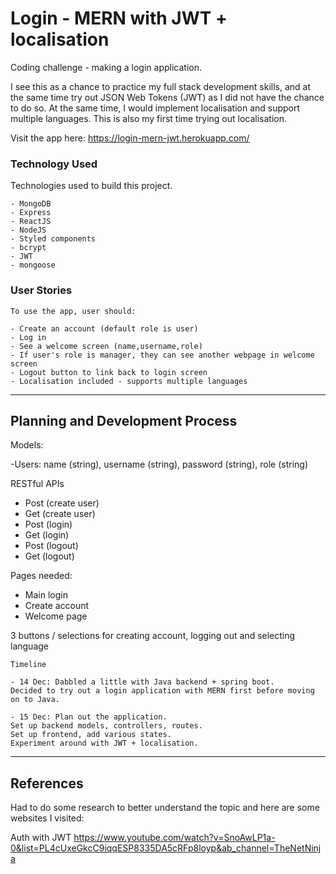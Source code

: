 # Login - MERN with JWT + localisation

Coding challenge - making a login application.

I see this as a chance to practice my full stack development skills, and at the same time try out JSON Web Tokens (JWT) as I did not have the chance to do so.
At the same time, I would implement localisation and support multiple languages. This is also my first time trying out localisation.

Visit the app here: https://login-mern-jwt.herokuapp.com/

### Technology Used

Technologies used to build this project.

```
- MongoDB
- Express
- ReactJS
- NodeJS
- Styled components
- bcrypt
- JWT
- mongoose

```

### User Stories

```
To use the app, user should:

- Create an account (default role is user)
- Log in
- See a welcome screen (name,username,role)
- If user's role is manager, they can see another webpage in welcome screen
- Logout button to link back to login screen
- Localisation included - supports multiple languages

```

---

## Planning and Development Process

Models:

-Users: name (string), username (string), password (string), role (string)

RESTful APIs
- Post (create user)
- Get (create user)
- Post (login)
- Get (login)
- Post (logout)
- Get (logout)

Pages needed:
- Main login
- Create account
- Welcome page

3 buttons / selections for creating account, logging out and selecting language

```
Timeline

- 14 Dec: Dabbled a little with Java backend + spring boot.
Decided to try out a login application with MERN first before moving on to Java.

- 15 Dec: Plan out the application.
Set up backend models, controllers, routes.
Set up frontend, add various states.
Experiment around with JWT + localisation.

```
---

## References

Had to do some research to better understand the topic and here are some websites I visited:

Auth with JWT https://www.youtube.com/watch?v=SnoAwLP1a-0&list=PL4cUxeGkcC9iqqESP8335DA5cRFp8loyp&ab_channel=TheNetNinja